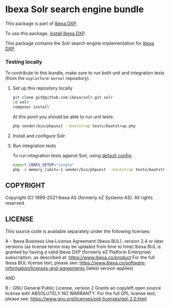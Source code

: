 # Ibexa Solr search engine bundle

This package is part of [Ibexa DXP](https://ibexa.co).

To use this package, [install Ibexa DXP](https://doc.ibexa.co/en/latest/install/).

This package contains the Solr search engine implementation for [Ibexa DXP](https://ibexa.co).

### Testing locally

To contribute to this bundle, make sure to run both unit and integration tests (from the `ezplatform-kernel` repository).

1. Set up this repository locally

    ```bash
    git clone git@github.com:ibexa/solr.git solr
    cd solr
    composer install
    ```

    At this point you should be able to run unit tests:
    ```bash
    php vendor/bin/phpunit --bootstrap tests/bootstrap.php
    ```

2. Install and configure Solr

3. Run integration tests

    To run integration tests against Solr, using [default config](https://github.com/ibexa/core/blob/master/phpunit-integration-legacy-solr.xml#L14-L19):
    ```bash
    export CORES_SETUP="single"
    php -d memory_limit=-1 vendor/bin/phpunit --bootstrap tests/bootstrap.php -vc vendor/ibexa/core/phpunit-integration-legacy-solr.xml
    ```

## COPYRIGHT

Copyright (C) 1999-2021 Ibexa AS (formerly eZ Systems AS). All rights reserved.

## LICENSE

This source code is available separately under the following licenses:

A - Ibexa Business Use License Agreement (Ibexa BUL),
version 2.4 or later versions (as license terms may be updated from time to time)
Ibexa BUL is granted by having a valid Ibexa DXP (formerly eZ Platform Enterprise) subscription,
as described at: https://www.ibexa.co/product
For the full Ibexa BUL license text, please see:
https://www.ibexa.co/software-information/licenses-and-agreements (latest version applies)

AND

B - GNU General Public License, version 2
Grants an copyleft open source license with ABSOLUTELY NO WARRANTY. For the full GPL license text, please see:
https://www.gnu.org/licenses/old-licenses/gpl-2.0.html
